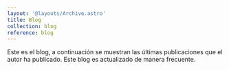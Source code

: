 ```yaml
---
layout: '@layouts/Archive.astro'
title: Blog
collection: blog
reference: blog
---
```


Este es el blog, a continuación se muestran las últimas publicaciones que el autor ha publicado. Este blog es actualizado de manera frecuente.
